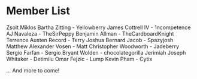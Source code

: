 # Member List

Zsolt Miklos Bartha Zitting - Yellowberry
James Cottrell IV - 1ncompetence
AJ Navaleza - TheSirPeppy
Benjamin Allman - TheCardboardKnight
Terrence Austen Record - Terry
Joshua Bernard Jacob - Spazyjosh
Matthew Alexander Vosen - Matt
Christopher Woodworth - Jadeberry
Sergio Farfan - Sergio
Bryant Wolden - chocolategorilla
Jerimiah Joseph Whitaker - Detimilu
Omar Fejzic - Lump
Kevin Pham - Cytix

... And more to come!